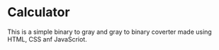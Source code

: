 # Calculator
This is a simple binary to gray and gray to binary coverter made using HTML, CSS anf JavaScriot.
